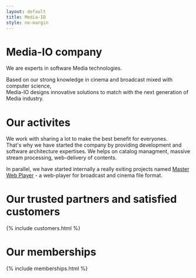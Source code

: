 ```yaml
---
layout: default
title: Media-IO
style: no-margin
---
```


<div class="section">
  <div class="filler"></div>
  <h1>Media-IO company</h1>
  <p>
    We are experts in software Media technologies.
  </p>
  <div>
    Based on our strong knowledge in cinema and broadcast mixed with computer science,
  </div>
  <div>
    Media-IO designs innovative solutions to match with the next generation of Media industry.
  </div>
  <div class="filler"></div>
</div>

<div class="section">
	<h1>Our activites</h1>
  <div>
    We work with sharing a lot to make the best benefit for everyones.
  </div>
  <div>
    That's why we have started the company by providing development and software architecture expertises. We helps on catalog managment, massive stream processing, web-delivery of contents.
  </div>
  <p>
    In parallel, we have started internally a really exiting projects named <a href="/master_web_player">Master Web Player</a> - a web-player for broadcast and cinema file format.
  </p>
</div>

<div class="section">
  <h1>Our trusted partners and satisfied customers</h1>
  {% include customers.html %}
</div>

<div class="section">
	<h1>Our memberships</h1>
	{% include memberships.html %}
</div>
